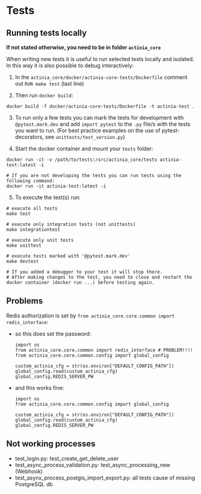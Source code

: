 # Tests

## Running tests locally

__If not stated otherwise, you need to be in folder `actinia_core`__

When writing new tests it is useful to run selected tests locally and isolated. In this way it is also possible to debug interactively:

1. In the `actinia_core/docker/actinia-core-tests/Dockerfile` comment out `RUN make test` (last line)

1. Then run `docker build`:

```
docker build -f docker/actinia-core-tests/Dockerfile -t actinia-test .
```

3. To run only a few tests you can mark the tests for development with
   `@pytest.mark.dev` and add `import pytest` to the `.py` file/s with the tests you want to run.
   (For best practice examples on the use of pytest-decorators, see `unittests/test_version.py`)

1. Start the docker container and mount your `tests` folder:

```
docker run -it -v /path/to/tests:/src/actinia_core/tests actinia-test:latest -i

# If you are not developing the tests you can run tests using the following command:
docker run -it actinia-test:latest -i

```

5. To execute the test(s) run:

```
# execute all tests
make test

# execute only integration tests (not unittests)
make integrationtest

# execute only unit tests
make unittest

# execute tests marked with '@pytest.mark.dev'
make devtest

# If you added a debugger to your test it will stop there.
# After making changes to the test, you need to close and restart the docker container (docker run ...) before testing again.
```

## Problems

Redis authorization is set by `from actinia_core.core.common import redis_interface`:

- so this does set the password:
  ```
  import os
  from actinia_core.core.common import redis_interface # PROBLEM!!!!
  from actinia_core.core.common.config import global_config

  custom_actinia_cfg = str(os.environ["DEFAULT_CONFIG_PATH"])
  global_config.read(custom_actinia_cfg)
  global_config.REDIS_SERVER_PW
  ```
- and this works fine:
  ```
  import os
  from actinia_core.core.common.config import global_config

  custom_actinia_cfg = str(os.environ["DEFAULT_CONFIG_PATH"])
  global_config.read(custom_actinia_cfg)
  global_config.REDIS_SERVER_PW
  ```

## Not working processes

- test_login.py: test_create_get_delete_user
- test_async_process_validation.py: test_async_processing_new (Webhook)
- test_asynx_process_postgis_import_export.py: all tests cause of missing PostgreSQL db
